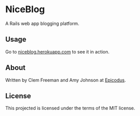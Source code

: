 NiceBlog
==========

A Rails web app blogging platform.

Usage
-----

Go to [niceblog.herokuapp.com](niceblog.herokuapp.com) to see it in action.

About
-----

Written by Clem Freeman and Amy Johnson at [Epicodus](http://www.epicodus.com/).

License
-------

This projected is licensed under the terms of the MIT license.